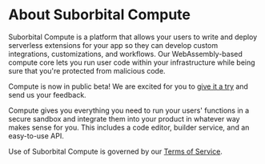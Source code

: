 # About Suborbital Compute

Suborbital Compute is a platform that allows your users to write and deploy serverless extensions for your app so they can develop custom integrations, customizations, and workflows. Our WebAssembly-based compute core lets you run user code within your infrastructure while being sure that you're protected from malicious code.

Compute is now in public beta! We are excited for you to [give it a try](https://suborbital.network) and send us your feedback.

Compute gives you everything you need to run your users' functions in a secure sandbox and integrate them into your product in whatever way makes sense for you. This includes a code editor, builder service, and an easy-to-use API.

Use of Suborbital Compute is governed by our [Terms of Service](https://suborbital.network/terms-of-service.pdf).

